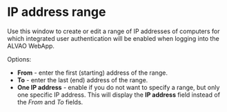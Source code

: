 # IP address range
 
Use this window to create or edit a range of IP addresses of computers for which integrated user authentication will be enabled when logging into the ALVAO WebApp.
 
Options:

- **From** - enter the first (starting) address of the range.
- **To** - enter the last (end) address of the range.
- **One IP address** - enable if you do not want to specify a range, but only one specific IP address. This will display the **IP address** field instead of the *From* and *To* fields.
